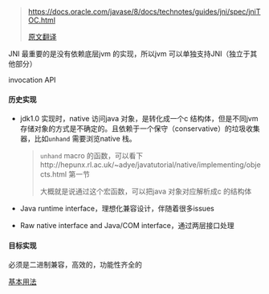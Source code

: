 > https://docs.oracle.com/javase/8/docs/technotes/guides/jni/spec/jniTOC.html
>
> [原文翻译](./translate/translate-index.md)



JNI 最重要的是没有依赖底层jvm 的实现，所以jvm 可以单独支持JNI（独立于其他部分）



invocation API



#### 历史实现

- jdk1.0 实现时，native 访问java 对象，是转化成一个c 结构体，但是不同jvm 存储对象的方式是不确定的。且依赖于一个保守（conservative）的垃圾收集器，比如`unhand` 需要浏览native 栈。

    > `unhand` macro 的函数，可以看下http://hepunx.rl.ac.uk/~adye/javatutorial/native/implementing/objects.html 第一节
    >
    > 大概就是说通过这个宏函数，可以把java 对象对应解析成c 的结构体

- Java runtime interface，理想化兼容设计，伴随着很多issues

- Raw native interface and Java/COM interface，通过两层接口处理



#### 目标实现

必须是二进制兼容，高效的，功能性齐全的





[基本用法](jni-usage.md)



